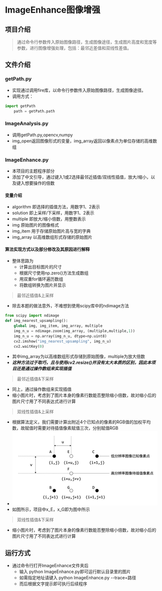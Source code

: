 # ImageEnhance图像增强
## 项目介绍
> 通过命令行参数传入原始图像路径，生成图像途径，生成图片高度和宽度等参数，进行图像增强处理，包括：最邻近差值和双线性差值。

## 文件介绍

### getPath.py
- 实现通过调用fire库，以命令行参数传入原始图像路径，生成图像途径。
- 调用方式：
```python
import getPath
    path = getPath.path
```

### ImageAnalysis.py
- 调用getPath.py,opencv,numpy
- img_open返回图像形式的变量，img_array返回以像素点为单位存储的高维数组

### ImageEnhance.py
- 本项目的主题程序部分
- 添加了中文引导，通过键入1或2选择最邻近插值/双线性插值，放大/缩小，以及键入想要操作的倍数

#### 变量介绍
- algorithm 即选择的插值方法，用数字1、2表示
- solution 即上采样/下采样，用数字1、2表示
- multiple 即放大/缩小倍数，用整数表示
- img 原始图片的图像格式
- img_item 用于存储原始图片高与宽的字典
- img_array 以高维数组形式存储的原始图片


#### 算法实现方式以及部分修改及其原因进行解释
- 整体思路为
  - 计算出目标图片的尺寸
  - 根据尺寸使用np.zero()方法生成数组
  - 用双重for循环遍历数组
  - 将数组转换为图片并显示   
> 最邻近插值&上采样
- 除去本题的做法意外，不难想到使用scipy库中的ndimage方法
```python
from scipy import ndimage
def img_nearest_upsampling():
    global img, img_item, img_array, multiple
    img_n_u = ndimage.zoom(img_array, (multiple,multiple,1))
    img_n_u = np.array(img_n_u, dtype=np.uint8)
    cv2.imshow("img_nearest_upsampling", img_n_u)
    cv2.waitKey(0)
```
- 其中img_array为以高维数组形式存储到原始图像，multiple为放大倍数
- ***这种方法过于取巧，且与使用cv2.resize()并没有太大本质的区别，因此本项目还是通过操作数组来实现插值***

> 最邻近插值&下采样
- 同上，通过操作数组来实现插值
- 缩小图片时，考虑到了图片本身的像素行数能否整除缩小倍数，故对缩小后的图片尺寸用了不同表达式进行计算

> 双线性插值&上采样
- 根据算法定义，我们需要计算出附近4个已知点的像素的RGB值的加权平均数，故赋值时需要对待插值像素赋值三次，分别赋值RGB
- ![Alt](用于项目说明.png)
- 如图所示，项目中x_E，x_G即为图中所示

> 双线性插值&下采样
- 缩小图片时，考虑到了图片本身的像素行数能否整除缩小倍数，故对缩小后的图片尺寸用了不同表达式进行计算

## 运行方式
- 通过命令行打开ImageEnhance文件夹后
  - 输入 python ImageEnhance.py即可运行默认目录里的图片
  - 如需指定地址请键入 python ImageEnhance.py --trace=路径
  - 而后根据文字提示即可执行后续程序